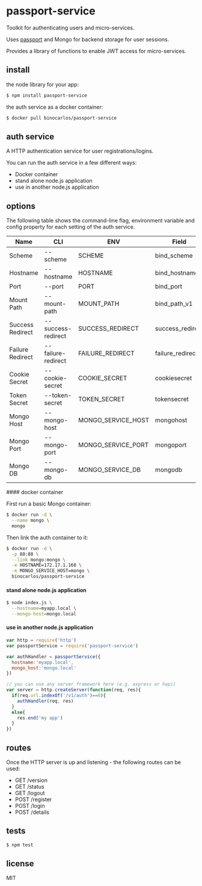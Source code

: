 # passport-service

Toolkit for authenticating users and micro-services.

Uses [passport](https://github.com/jaredhanson/passport) and Mongo for backend storage for user sessions.

Provides a library of functions to enable JWT access for micro-services.

## install

the node library for your app:

```bash
$ npm install passport-service
```

the auth service as a docker container:

```bash
$ docker pull binocarlos/passport-service
```

## auth service
A HTTP authentication service for user registrations/logins.

You can run the auth service in a few different ways:

 * Docker container
 * stand alone node.js application
 * use in another node.js application

## options
The following table shows the command-line flag, environment variable and config property for each setting of the auth service.

Name | CLI | ENV | Field | Required | Default
--- | --- | --- | --- | --- | ---
Scheme | --scheme | SCHEME | bind_scheme | | http
Hostname | --hostname | HOSTNAME | bind_hostname | yes |
Port | --port | PORT | bind_port | | 80
Mount Path | --mount-path | MOUNT_PATH | bind_path_v1 | | /v1/auth
Success Redirect | --success-redirect | SUCCESS_REDIRECT | success_redirect | | /
Failure Redirect | --failure-redirect | FAILURE_REDIRECT | failure_redirect | | /login
Cookie Secret | --cookie-secret | COOKIE_SECRET | cookiesecret | | apples
Token Secret | --token-secret | TOKEN_SECRET | tokensecret | | oranges
Mongo Host | --mongo-host | MONGO_SERVICE_HOST | mongohost | yes | 
Mongo Port | --mongo-port | MONGO_SERVICE_PORT | mongoport | | 27017
Mongo DB | --mongo-db | MONGO_SERVICE_DB | mongodb | | auth

#### docker container

First run a basic Mongo container:

```bash
$ docker run -d \
  --name mongo \
  mongo
```

Then link the auth container to it:

```bash
$ docker run -d \
  -p 80:80 \
  --link mongo:mongo \
  -e HOSTNAME=172.17.1.168 \
  -e MONGO_SERVICE_HOST=mongo \
  binocarlos/passport-service
```

#### stand alone node.js application

```bash
$ node index.js \
  --hostname=myapp.local \
  --mongo-host=mongo.local
```

#### use in another node.js application

```javascript
var http = require('http')
var passportService = require('passport-service')

var authHandler = passportService({
  hostname:'myapp.local',
  mongo_host:'mongo.local'
})

// you can use any server framework here (e.g. express or hapi)
var server = http.createServer(function(req, res){
  if(req.url.indexOf('/v1/auth')==0){
    authHandler(req, res)
  }
  else{
    res.end('my app')
  }
})
```

## routes

Once the HTTP server is up and listening - the following routes can be used:

 * GET /version
 * GET /status
 * GET /logout
 * POST /register
 * POST /login
 * POST /details

## tests

```bash
$ npm test
```

## license

MIT